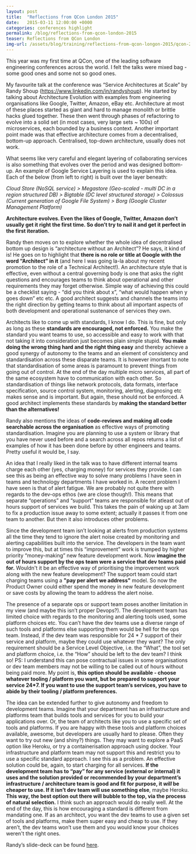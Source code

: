 ```yaml
---
layout: post
title:  "Reflections from QCon London 2015"
date:   2015-03-11 12:00:00 +0000   
categories: conferences highlight
permalink: /blog/reflections-from-qcon-london-2015
teaser: Reflections from QCon London
img-url: /assets/blog/training/reflections-from-qcon-longon-2015/qcon-2015.jpg
---
```


This year was my first time at QCon, one of the leading software engineering conferences across the world. I felt the 
talks were mixed bag - some good ones and some not so good ones.

My favourite talk at the conference was “Service Architectures at Scale” by Randy Shoup 
(https://www.linkedin.com/in/randyshoup). He started by talking about Architecture Evolution with examples from 
engineering organisations like Google, Twitter, Amazon, eBay etc. Architecture at most of these places started as giant
and hard to manage monolith or brittle hacks glued together. These then went through phases of refactoring to evolve 
into a solid set (in most cases, very large sets ~ 100s) of microservices, each bounded by a business context. Another 
important point made was that effective architecture comes from a decentralised, bottom-up approach. Centralised, 
top-down architecture, usually does not work. 

What seems like very careful and elegant layering of collaborating services is also something that evolves over the 
period and was designed bottom-up. An example of Google Service Layering is used to explain this idea. Each of the below
(from left to right) is built over the layer beneath:

_Cloud Store (NoSQL service) > Megastore (Geo-scaled - multi DC in a region structured DB) > Bigtable (DC level 
structured storage) > Colossus (Current generation of Google File System) > Borg (Google Cluster Management Platform)_

__Architecture evolves. Even the likes of Google, Twitter, Amazon don’t usually get it right the first time. So don’t try
to nail it and get it perfect in the first iteration.__

Randy then moves on to explore whether the whole idea of decentralised bottom up design is “architecture without an
Architect”? He says, it kind of is! He goes on to highlight that __there is no role or title at Google with the word 
“Architect” in it__ (and here I was going la-la about my recent promotion to the role of a Technical Architect!). An 
architecture style that is effective, even without a central governing body is one that asks the right questions and 
encourages teams to think about operational and other requirements they may forget otherwise. Simple way of achieving 
this could be a checklist saying - “did you think about x”, “what would happen when y goes down” etc etc. A good 
architect suggests and channels the teams into the right direction by getting teams to think about all important aspects
of both development and operational sustenance of services they own.

Architects like to come up with standards, I know I do. This is fine, but only as long as these __standards are 
encouraged, not enforced.__ You make the standard you want teams to use, so accessible and easy to work with that not 
taking it into consideration just becomes plain simple stupid. __You make doing the wrong thing hard and the right thing
easy__ and thereby achieve a good synergy of autonomy to the teams and an element of consistency and standardisation 
across these disparate teams. It is however imortant to note that standardisation of some areas is paramount to prevent
things from going out of control. At the end of the day multiple micro services, all part of the same ecosystem have to
communication with each other. So standardisation of things like network protocols, data formats, interface 
specification, source control system, monitoring, alerting, diagnosing etc makes sense and is important. But again, 
these should not be enforced. A good architect implements these standards by __making the standard better than the 
alternatives!__

Randy also mentions the ideas of __code-reviews and making all code searchable across the organisation__ as effective
ways of promoting standardisation. Imagine you are planning to use a system or library that you have never used before
and a search across all repos returns a list of examples of how it has been done before by other engineers and teams.
Pretty useful it would be, I say.

An idea that I really liked in the talk was to have different internal teams charge each other (yes, charging money) for
services they provide. I can see this as being an effective way to solve many problems I have seen in teams and 
technology departments I have worked in. A recent problem I have seen is that of alert fatigue. We are probably not 
quite there with regards to the dev-ops ethos (we are close though!). This means that separate “operations” and 
“support” teams are responsible for atleast out of hours support of services we build. This takes the pain of waking up
at 3am to fix a production issue away to some extent; actually it passes it from one team to another. But then it also
introduces other problems.

Since the development team isn’t looking at alerts from production systems all the time they tend to ignore the alert 
noise created by monitoring and alerting capabilities built into the service. The developers in the team want to improve
this, but at times this “improvement” work is trumped by higher priority “money-making” new feature development work. 
Now __imagine the out of hours support by the ops team were a service that dev teams paid for.__ Wouldn't it be an effective
way of prioritising the improvement work along with the new feature development? The support team could start charging
teams using a __"pay per alert we address"__ model. So now the Product Owner could either spend the money in new feature
development or save costs by allowing the team to address the alert noise.

The presence of a separate ops or support team poses another limitation in my view (and maybe this isn’t proper 
Devops?). The development team has limited choice with regards to the monitoring and alerting tools used, some platform
choices etc. You can’t have the dev teams use a diverse range of such tools and platforms else supporting them would be
hell for the ops team. Instead, if the dev team was responsible for 24 * 7 support of their service and platform, maybe
they could use whatever they want? The only requirement should be a Service Level Objective, i.e. the “What”, the tool
set and platform choice, i.e. the “How” should be left to the dev team? I think so! PS: I understand this can pose 
contractual issues in some organisations or dev team members may not be willing to be called out of hours without being
paid more. My point is, __this option should be available - choose whatever tooling / platform you want, but be prepared
to support your service 24*7. If you want to use the support team’s services, you have to abide by their tooling / 
platform preferences.__

The idea can be extended further to give autonomy and freedom to development teams. Imagine that your department has an
infrastructure and platforms team that builds tools and services for you to build your applications over. Or, the team 
of architects like you to use a specific set of tools and platforms. If you are happy with these tools and platform 
choices available, awesome, but developers are usually hard to please. Often they want to try out new (and shiny?) 
things. They may want to explore a PaaS option like Heroku, or try a containerisation approach using docker. Your 
infrastructure and platform team may not support this and restrict you to use a specific standard approach. I see this
as a problem. An effective solution could be, again, to start charging for all services. __If the development team has to
“pay” for any service (external or internal) it uses and the solution provided or recommended by your department’s 
infrastructure / architecture team is good and fit for purpose, it *will* be cheaper to use. If it isn’t dev team will
use something else__, maybe Heroku. __This way, the best option out there will bubble to the top, via the process of natural
selection.__ I think such an approach would do really well. At the end of the day, this is how encouraging a standard is 
different from mandating one. If as an architect, you want the dev teams to use a given set of tools and platforms, make
them super easy and cheap to use. If they aren’t, the dev teams won’t use them and you would know your choices weren't
the right ones.

Randy’s slide-deck can be found [here](http://www.slideshare.net/InfoQ/service-architectures-at-scale-lessons-from-google-and-ebay).